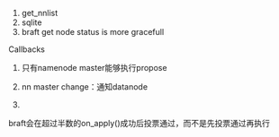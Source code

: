 1. get_nnlist
2. sqlite
3. braft get node status is more gracefull

Callbacks
1. 只有namenode master能够执行propose

1. nn master change：通知datanode
2. 

braft会在超过半数的on_apply()成功后投票通过，而不是先投票通过再执行